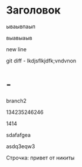 # Заголовок

ываывпаып

выавыаыв

new line

git diff - lkdjsflkjdfk;vndvnon

# - 

branch2

134235246246

1414

sdafafgea

asdq3eqw3

Строчка: привет от никиты